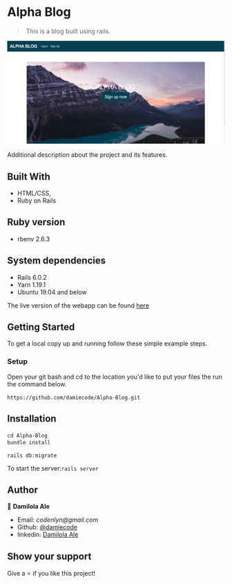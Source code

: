 # Alpha Blog 
> ​  This is a blog built using rails.

![screenshot](alpha-blog.png )

Additional description about the project and its features.


## Built With

- HTML/CSS,
- Ruby on Rails

## Ruby version

- rbenv 2.6.3

## System dependencies

- Rails 6.0.2
- Yarn 1.19.1
- Ubuntu 19.04 and below

The live version of the webapp can be found [here](https://alpha-blog-damie.herokuapp.com/)


## Getting Started

To get a local copy up and running follow these simple example steps.

### Setup

Open your git bash and cd to the location you'd like to put your files the run the command below.

```console
https://github.com/damiecode/Alpha-Blog.git
```

## Installation


```
cd Alpha-Blog
bundle install
```

```
rails db:migrate
```

To start the server:```rails server```

## Author

👤 **Damilola Ale**

- Email: _codenlyn@gmail.com_
- Github: [@damiecode](https://github.com/damiecode)
- linkedin: [Damilola Ale](https://linkedin.com/in/damiecode/)

## Show your support

Give a ⭐️ if you like this project!
